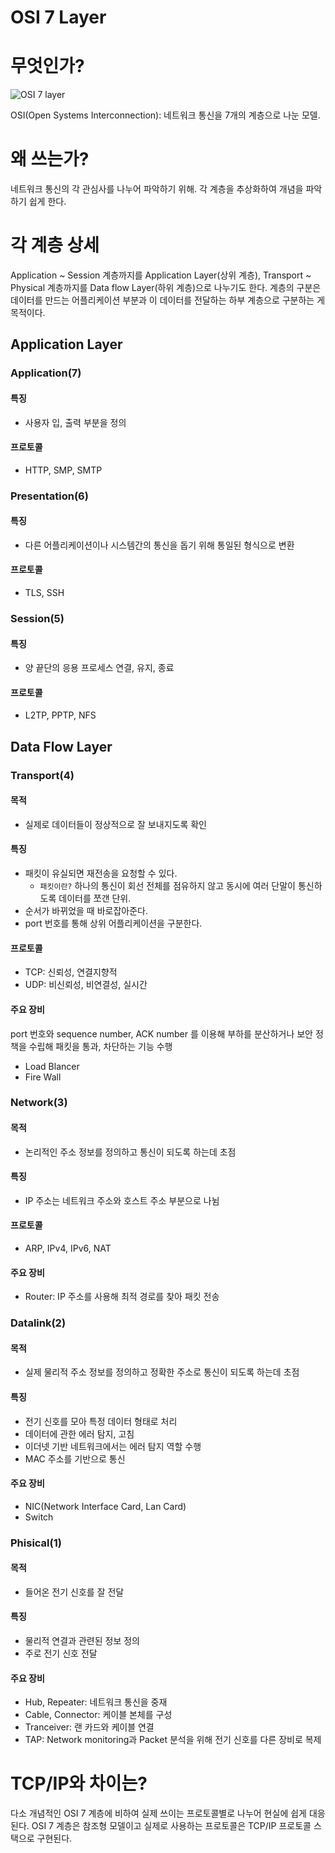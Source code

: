 # OSI 7 Layer
# 무엇인가?
![OSI 7 layer](https://velog.velcdn.com/images/sojukang/post/7764cb43-5935-4c9b-b295-01fc47c7ce63/image.png)

OSI(Open Systems Interconnection): 네트워크 통신을 7개의 계층으로 나눈 모델.

# 왜 쓰는가?
네트워크 통신의 각 관심사를 나누어 파악하기 위해. 각 계층을 추상화하여 개념을 파악하기 쉽게 한다.

# 각 계층 상세 
Application ~ Session 계층까지를 Application Layer(상위 계층),
Transport ~ Physical 계층까지를 Data flow Layer(하위 계층)으로 나누기도 한다.
계층의 구분은 데이터를 만드는 어플리케이션 부분과 이 데이터를 전달하는 하부 계층으로 구분하는 게 목적이다.
## Application Layer
### Application(7)
#### 특징
- 사용자 입, 출력 부분을 정의

#### 프로토콜
- HTTP, SMP, SMTP

### Presentation(6)
#### 특징
- 다른 어플리케이션이나 시스템간의 통신을 돕기 위해 통일된 형식으로 변환

#### 프로토콜
- TLS, SSH

### Session(5)
#### 특징
- 양 끝단의 응용 프로세스 연결, 유지, 종료

#### 프로토콜
- L2TP, PPTP, NFS

## Data Flow Layer
### Transport(4)
#### 목적
- 실제로 데이터들이 정상적으로 잘 보내지도록 확인

#### 특징
- 패킷이 유실되면 재전송을 요청할 수 있다.
  - `패킷이란?` 하나의 통신이 회선 전체를 점유하지 않고 동시에 여러 단말이 통신하도록 데이터를 쪼갠 단위.
- 순서가 바뀌었을 때 바로잡아준다.
- port 번호를 통해 상위 어플리케이션을 구분한다.

#### 프로토콜
- TCP: 신뢰성, 연결지향적
- UDP: 비신뢰성, 비연결성, 실시간

#### 주요 장비 
port 번호와 sequence number, ACK number 를 이용해 부하를 분산하거나 보안 정책을 수립해 패킷을 통과, 차단하는 기능 수행

- Load Blancer
- Fire Wall

### Network(3)
#### 목적
- 논리적인 주소 정보를 정의하고 통신이 되도록 하는데 초점

#### 특징
- IP 주소는 네트워크 주소와 호스트 주소 부분으로 나뉨

#### 프로토콜
- ARP, IPv4, IPv6, NAT

#### 주요 장비
- Router: IP 주소를 사용해 최적 경로를 찾아 패킷 전송

### Datalink(2)
#### 목적
- 실제 물리적 주소 정보를 정의하고 정확한 주소로 통신이 되도록 하는데 초점

#### 특징
- 전기 신호를 모아 특정 데이터 형태로 처리 
- 데이터에 관한 에러 탐지, 고침
- 이더넷 기반 네트워크에서는 에러 탐지 역할 수행
- MAC 주소를 기반으로 통신

#### 주요 장비
- NIC(Network Interface Card, Lan Card)
- Switch

### Phisical(1)
#### 목적
- 들어온 전기 신호를 잘 전달

#### 특징
- 물리적 연결과 관련된 정보 정의
- 주로 전기 신호 전달

#### 주요 장비
- Hub, Repeater: 네트워크 통신을 중재
- Cable, Connector: 케이블 본체를 구성
- Tranceiver: 랜 카드와 케이블 연결
- TAP: Network monitoring과 Packet 분석을 위해 전기 신호를 다른 장비로 복제


# TCP/IP와 차이는?
다소 개념적인 OSI 7 계층에 비하여 실제 쓰이는 프로토콜별로 나누어 현실에 쉽게 대응된다.
OSI 7 계층은 참조형 모델이고 실제로 사용하는 프로토콜은 TCP/IP 프로토콜 스택으로 구현된다.